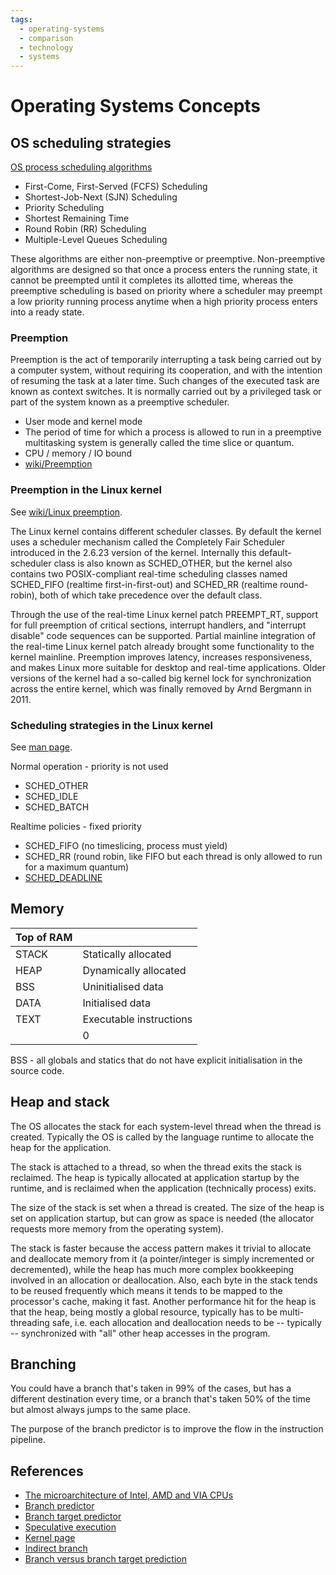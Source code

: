 ```yaml
---
tags:
  - operating-systems
  - comparison
  - technology
  - systems
---
```





# Operating Systems Concepts

## OS scheduling strategies
[OS process scheduling algorithms](https://www.tutorialspoint.com/operating_system/os_process_scheduling_algorithms.htm)

- First-Come, First-Served (FCFS) Scheduling
- Shortest-Job-Next (SJN) Scheduling
- Priority Scheduling
- Shortest Remaining Time
- Round Robin (RR) Scheduling
- Multiple-Level Queues Scheduling

These algorithms are either non-preemptive or preemptive. Non-preemptive
algorithms are designed so that once a process enters the running state, it
cannot be preempted until it completes its allotted time, whereas the
preemptive scheduling is based on priority where a scheduler may preempt a low
priority running process anytime when a high priority process enters into a
ready state.

### Preemption
Preemption is the act of temporarily interrupting a task being carried out by a
computer system, without requiring its cooperation, and with the intention of
resuming the task at a later time. Such changes of the executed task are known
as context switches. It is normally carried out by a privileged task or part of
the system known as a preemptive scheduler.

- User mode and kernel mode
- The period of time for which a process is allowed to run in a preemptive multitasking system is generally called the time slice or quantum.
- CPU / memory / IO bound
- [wiki/Preemption](https://en.wikipedia.org/wiki/Preemption_(computing))

### Preemption in the Linux kernel
See [wiki/Linux
preemption](https://en.wikipedia.org/wiki/Linux_kernel#Preemption).

The Linux kernel contains different scheduler classes. By default the kernel
uses a scheduler mechanism called the Completely Fair Scheduler introduced in
the 2.6.23 version of the kernel. Internally this default-scheduler class is
also known as SCHED_OTHER, but the kernel also contains two POSIX-compliant
real-time scheduling classes named SCHED_FIFO (realtime first-in-first-out) and
SCHED_RR (realtime round-robin), both of which take precedence over the default
class.

Through the use of the real-time Linux kernel patch PREEMPT_RT, support for
full preemption of critical sections, interrupt handlers, and "interrupt
disable" code sequences can be supported. Partial mainline integration of the
real-time Linux kernel patch already brought some functionality to the kernel
mainline. Preemption improves latency, increases responsiveness, and makes
Linux more suitable for desktop and real-time applications. Older versions of
the kernel had a so-called big kernel lock for synchronization across the
entire kernel, which was finally removed by Arnd Bergmann in 2011.

### Scheduling strategies in the Linux kernel
See [man page](http://man7.org/linux/man-pages/man7/sched.7.html).

Normal operation - priority is not used

- SCHED_OTHER
- SCHED_IDLE
- SCHED_BATCH

Realtime policies - fixed priority

- SCHED_FIFO (no timeslicing, process must yield)
- SCHED_RR (round robin, like FIFO but each thread is only allowed to run for a maximum quantum)
- [SCHED_DEADLINE](https://en.wikipedia.org/wiki/Earliest_deadline_first_scheduling)

## Memory
| Top of RAM | |
| ---------- | ----------------------- |
| STACK | Statically allocated |
| HEAP | Dynamically allocated |
| BSS | Uninitialised data |
| DATA | Initialised data |
| TEXT | Executable instructions |
| | 0 |

BSS - all globals and statics that do not have explicit initialisation in the source code.

## Heap and stack
The OS allocates the stack for each system-level thread when the thread is
created. Typically the OS is called by the language runtime to allocate the
heap for the application.

The stack is attached to a thread, so when the thread exits the stack is
reclaimed. The heap is typically allocated at application startup by the
runtime, and is reclaimed when the application (technically process) exits.

The size of the stack is set when a thread is created. The size of the heap is
set on application startup, but can grow as space is needed (the allocator
requests more memory from the operating system).

The stack is faster because the access pattern makes it trivial to allocate and
deallocate memory from it (a pointer/integer is simply incremented or
decremented), while the heap has much more complex bookkeeping involved in an
allocation or deallocation. Also, each byte in the stack tends to be reused
frequently which means it tends to be mapped to the processor's cache, making
it fast. Another performance hit for the heap is that the heap, being mostly a
global resource, typically has to be multi-threading safe, i.e. each allocation
and deallocation needs to be -- typically -- synchronized with "all" other heap
accesses in the program.

## Branching
You could have a branch that's taken in 99% of the cases, but has a different
destination every time, or a branch that's taken 50% of the time but almost
always jumps to the same place.

The purpose of the branch predictor is to improve the flow in the instruction
pipeline.

## References
- [The microarchitecture of Intel, AMD and VIA CPUs](https://www.agner.org/optimize/microarchitecture.pdf)
- [Branch predictor](https://en.wikipedia.org/wiki/Branch_predictor)
- [Branch target predictor](https://en.wikipedia.org/wiki/Branch_target_predictor)
- [Speculative execution](https://en.wikipedia.org/wiki/Speculative_execution)
- [Kernel page](https://en.wikipedia.org/wiki/Kernel_page)
- [Indirect branch](https://en.wikipedia.org/wiki/Indirect_branch)
- [Branch versus branch target prediction](https://stackoverflow.com/questions/22508211/branch-target-prediction-vs-branch-prediction)


